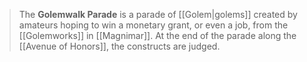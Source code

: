 > The **Golemwalk Parade** is a parade of [[Golem|golems]] created by amateurs hoping to win a monetary grant, or even a job, from the [[Golemworks]] in [[Magnimar]]. At the end of the parade along the [[Avenue of Honors]], the constructs are judged.





